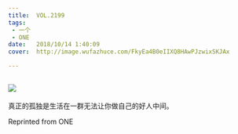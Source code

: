 ```yaml
---
title:	VOL.2199
tags:
 - 一个
 - ONE
date:	2018/10/14 1:40:09
cover:	http://image.wufazhuce.com/FkyEa4B0eIIXQ8HAwPJzwixSKJAx

---
```

![](http://image.wufazhuce.com/FkyEa4B0eIIXQ8HAwPJzwixSKJAx)
---

真正的孤独是生活在一群无法让你做自己的好人中间。
 
Reprinted from ONE
